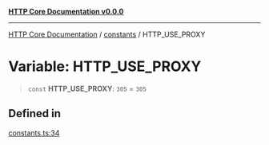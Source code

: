 [**HTTP Core Documentation v0.0.0**](../../README.md)

***

[HTTP Core Documentation](../../modules.md) / [constants](../README.md) / HTTP\_USE\_PROXY

# Variable: HTTP\_USE\_PROXY

> `const` **HTTP\_USE\_PROXY**: `305` = `305`

## Defined in

[constants.ts:34](https://github.com/stonemjs/http-core/blob/a162480c16327760396238c341daab61793d5440/src/constants.ts#L34)
